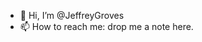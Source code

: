 - 👋 Hi, I’m @JeffreyGroves
- 📫 How to reach me: drop me a note here.

<!---
JeffreyGroves/JeffreyGroves is a ✨ special ✨ repository because its `README.md` (this file) appears on your GitHub profile.
You can click the Preview link to take a look at your changes.
--->
